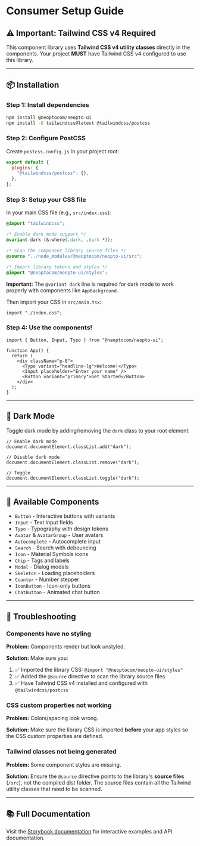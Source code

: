 # Consumer Setup Guide

## ⚠️ Important: Tailwind CSS v4 Required

This component library uses **Tailwind CSS v4 utility classes** directly in the components. Your project **MUST** have Tailwind CSS v4 configured to use this library.

---

## 📦 Installation

### Step 1: Install dependencies

```bash
npm install @neoptocom/neopto-ui
npm install -D tailwindcss@latest @tailwindcss/postcss
```

### Step 2: Configure PostCSS

Create `postcss.config.js` in your project root:

```js
export default {
  plugins: {
    "@tailwindcss/postcss": {},
  },
};
```

### Step 3: Setup your CSS file

In your main CSS file (e.g., `src/index.css`):

```css
@import "tailwindcss";

/* Enable dark mode support */
@variant dark (&:where(.dark, .dark *));

/* Scan the component library source files */
@source "../node_modules/@neoptocom/neopto-ui/src";

/* Import library tokens and styles */
@import "@neoptocom/neopto-ui/styles";
```

**Important:** The `@variant dark` line is required for dark mode to work properly with components like `AppBackground`.

Then import your CSS in `src/main.tsx`:

```tsx
import "./index.css";
```

### Step 4: Use the components!

```tsx
import { Button, Input, Typo } from "@neoptocom/neopto-ui";

function App() {
  return (
    <div className="p-8">
      <Typo variant="headline-lg">Welcome!</Typo>
      <Input placeholder="Enter your name" />
      <Button variant="primary">Get Started</Button>
    </div>
  );
}
```

---

## 🌙 Dark Mode

Toggle dark mode by adding/removing the `dark` class to your root element:

```tsx
// Enable dark mode
document.documentElement.classList.add("dark");

// Disable dark mode
document.documentElement.classList.remove("dark");

// Toggle
document.documentElement.classList.toggle("dark");
```

---

## 🎨 Available Components

- `Button` - Interactive buttons with variants
- `Input` - Text input fields
- `Typo` - Typography with design tokens
- `Avatar` & `AvatarGroup` - User avatars
- `Autocomplete` - Autocomplete input
- `Search` - Search with debouncing
- `Icon` - Material Symbols icons
- `Chip` - Tags and labels
- `Modal` - Dialog modals
- `Skeleton` - Loading placeholders
- `Counter` - Number stepper
- `IconButton` - Icon-only buttons
- `ChatButton` - Animated chat button

---

## 🐛 Troubleshooting

### Components have no styling

**Problem:** Components render but look unstyled.

**Solution:** Make sure you:

1. ✅ Imported the library CSS: `@import "@neoptocom/neopto-ui/styles"`
2. ✅ Added the `@source` directive to scan the library source files
3. ✅ Have Tailwind CSS v4 installed and configured with `@tailwindcss/postcss`

### CSS custom properties not working

**Problem:** Colors/spacing look wrong.

**Solution:** Make sure the library CSS is imported **before** your app styles so the CSS custom properties are defined.

### Tailwind classes not being generated

**Problem:** Some component styles are missing.

**Solution:** Ensure the `@source` directive points to the library's **source files** (`/src`), not the compiled dist folder. The source files contain all the Tailwind utility classes that need to be scanned.

---

## 📚 Full Documentation

Visit the [Storybook documentation](https://neoptocom.github.io/neopto-ui) for interactive examples and API documentation.
